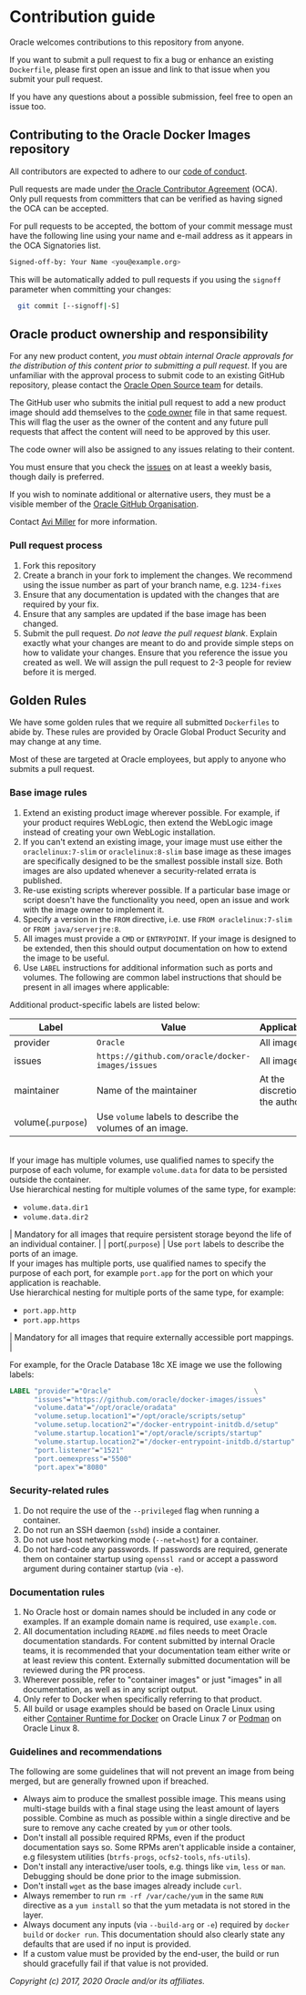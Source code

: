 # Contribution guide

Oracle welcomes contributions to this repository from anyone.

If you want to submit a pull request to fix a bug or enhance an existing
`Dockerfile`, please first open an issue and link to that issue when you
submit your pull request.

If you have any questions about a possible submission, feel free to open
an issue too.

## Contributing to the Oracle Docker Images repository

All contributors are expected to adhere to our [code of conduct](CODE_OF_CONDUCT.md).

Pull requests are made under [the Oracle Contributor Agreement](https://www.oracle.com/technetwork/community/oca-486395.html) (OCA).
Only pull requests from committers that can be verified as having
signed the OCA can be accepted.

For pull requests to be accepted, the bottom of your commit message must have
the following line using your name and e-mail address as it appears in the
OCA Signatories list.

```bash
Signed-off-by: Your Name <you@example.org>
```

This will be automatically added to pull requests if you using the `signoff`
parameter when committing your changes:

```bash
  git commit [--signoff|-S]
```

## Oracle product ownership and responsibility

For any new product content, *you must obtain internal Oracle approvals for the
distribution of this content prior to submitting a pull request*. If you are
unfamiliar with the approval process to submit code to an existing GitHub
repository, please contact the [Oracle Open Source team](mailto:opensource_ww_grp@oracle.com)
for details.

The GitHub user who submits the initial pull request to add a new product image
should add themselves to the [code owner](./CODEOWNERS) file in that same
request. This will flag the user as the owner of the content and any future pull
requests that affect the content will need to be approved by this user.

The code owner will also be assigned to any issues relating to their content.

You must ensure that you check the [issues](https://github.com/oracle/docker-images/issues)
on at least a weekly basis, though daily is preferred.

If you wish to nominate additional or alternative users, they must be a visible
member of the [Oracle GitHub Organisation](https://github.com/orgs/oracle/people/).

Contact [Avi Miller](https://github.com/Djelibeybi) for more information.

### Pull request process

1. Fork this repository
1. Create a branch in your fork to implement the changes. We recommend using
the issue number as part of your branch name, e.g. `1234-fixes`
1. Ensure that any documentation is updated with the changes that are required
by your fix.
1. Ensure that any samples are updated if the base image has been changed.
1. Submit the pull request. *Do not leave the pull request blank*. Explain exactly
what your changes are meant to do and provide simple steps on how to validate
your changes. Ensure that you reference the issue you created as well.
We will assign the pull request to 2-3 people for review before it is merged.

## Golden Rules

We have some golden rules that we require all submitted `Dockerfiles` to abide
by. These rules are provided by Oracle Global Product Security and may change
at any time.

Most of these are targeted at Oracle employees, but apply to anyone who submits
a pull request.

### Base image rules

1. Extend an existing product image wherever possible. For example, if your
product requires WebLogic, then extend the WebLogic image instead of creating
your own WebLogic installation.
1. If you can't extend an existing image, your image must use either the
`oraclelinux:7-slim` or `oraclelinux:8-slim` base image as these images are
specifically designed to be the smallest possible install size. Both images are
also updated whenever a security-related errata is published.
1. Re-use existing scripts wherever possible. If a particular base image or
script doesn't have the functionality you need, open an issue and work with
the image owner to implement it.
1. Specify a version in the `FROM` directive, i.e. use
`FROM oraclelinux:7-slim` or `FROM java/serverjre:8`.
1. All images must provide a `CMD` or `ENTRYPOINT`. If your image is designed
to be extended, then this should output documentation on how to extend the
image to be useful.
1. Use `LABEL` instructions for additional information such as ports and volumes.
The following are common label instructions that should be present in all images where applicable:

Additional product-specific labels are listed below:

<!-- markdownlint-disable MD033 -->
| Label   | Value | Applicability |
| -------- | ----- | ------------- |
| provider | `Oracle` | All images |
| issues | `https://github.com/oracle/docker-images/issues` | All images |
| maintainer | Name of the maintainer | At the discretion of the author. |
| volume(.`purpose`) | Use `volume` labels to describe the volumes of an image.
<br/>If your image has multiple volumes, use qualified names to specify the
purpose of each volume, for example `volume.data` for data to be persisted outside
the container.<br/>Use hierarchical nesting for multiple volumes of the same type,
for example:<br/><ul><li>`volume.data.dir1`</li><li>`volume.data.dir2`</li></ul>
| Mandatory for all images that require persistent storage beyond the life of an
individual container. |
| port(.`purpose`) | Use `port` labels to describe the ports of an image.<br/>If
 your images has multiple ports, use qualified names to specify the purpose of
 each port, for example `port.app` for the port on which your application is
 reachable.<br/>Use hierarchical nesting for multiple ports of the same type,
 for example:<br/><ul><li>`port.app.http`</li><li>`port.app.https`</li></ul> |
 Mandatory for all images that require externally accessible port mappings. |
 <!-- markdownlint-enable MD033 -->

For example, for the Oracle Database 18c XE image we use the following labels:

```dockerfile
LABEL "provider"="Oracle"                                   \
      "issues"="https://github.com/oracle/docker-images/issues"         \
      "volume.data"="/opt/oracle/oradata"                               \
      "volume.setup.location1"="/opt/oracle/scripts/setup"              \
      "volume.setup.location2"="/docker-entrypoint-initdb.d/setup"      \
      "volume.startup.location1"="/opt/oracle/scripts/startup"          \
      "volume.startup.location2"="/docker-entrypoint-initdb.d/startup"  \
      "port.listener"="1521"                                            \
      "port.oemexpress"="5500"                                          \
      "port.apex"="8080"
```

### Security-related rules

1. Do not require the use of the `--privileged` flag when running a container.
1. Do not run an SSH daemon (`sshd`) inside a container.
1. Do not use host networking mode (`--net=host`) for a container.
1. Do not hard-code any passwords. If passwords are required, generate them
on container startup using `openssl rand` or accept a password argument during
container startup (via `-e`).

### Documentation rules

1. No Oracle host or domain names should be included in any code or examples.
   If an example domain name is required, use `example.com`.
1. All documentation including `README.md` files needs to meet Oracle
   documentation standards. For content submitted by internal Oracle teams,
   it is recommended that your documentation team either write or at least
   review this content. Externally submitted documentation will be reviewed
   during the PR process.
1. Wherever possible, refer to "container images" or just "images" in all
   documentation, as well as in any script output.
1. Only refer to Docker when specifically referring to that product.
1. All build or usage examples should be based on Oracle Linux using either
   [Container Runtime for Docker](https://docs.oracle.com/en/operating-systems/oracle-linux/docker/)
   on Oracle Linux 7 or [Podman](https://docs.oracle.com/en/operating-systems/oracle-linux/podman/)
   on Oracle Linux 8.

### Guidelines and recommendations

The following are some guidelines that will not prevent an image from being
merged, but are generally frowned upon if breached.

* Always aim to produce the smallest possible image. This means using multi-stage
  builds with a final stage using the least amount of layers possible. Combine
  as much as possible within a single directive and be sure to remove any
  cache created by `yum` or other tools.
* Don't install all possible required RPMs, even if the product
  documentation says so. Some RPMs aren't applicable inside a container, e.g
  filesystem utilities (`btrfs-progs`, `ocfs2-tools`, `nfs-utils`).
* Don't install any interactive/user tools, e.g. things like `vim`, `less` or
  `man`. Debugging should be done prior to the image submission.
* Don't install `wget` as the base images already include `curl`.
* Always remember to run `rm -rf /var/cache/yum` in the same `RUN` directive as a
  `yum install` so that the yum metadata is not stored in the layer.
* Always document any inputs (via `--build-arg` or `-e`) required by
  `docker build` or `docker run`. This documentation should also clearly state
  any defaults that are used if no input is provided.
* If a custom value must be provided by the end-user, the build or run should
  gracefully fail if that value is not provided.

*Copyright (c) 2017, 2020 Oracle and/or its affiliates.*

